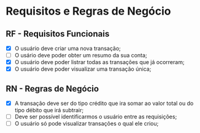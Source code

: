 # Requisitos e Regras de Negócio

## RF - Requisitos Funcionais

- [x] O usuário deve criar uma nova transação;
- [ ] O usário deve poder obter um resumo da sua conta;
- [x] O usuário deve poder listrar todas as transações que já ocorreram;
- [x] O usuário deve poder visualizar uma transação única;

## RN - Regras de Negócio

- [x] A transação deve ser do tipo crédito que ira somar ao valor total ou do tipo débito que irá subtrair;
- [ ] Deve ser possível identificarmos o usuário entre as requisições;
- [ ] O usuário só pode visualizar transações o qual ele criou;
